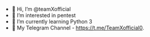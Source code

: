 - 👋 Hi, I’m @teamXofficial
- 👀 I’m interested in pentest
- 🌱 I’m currently learning Python 3
- 💞️ My Telegram Channel - https://t.me/TeamXofficial0.

<!---
teamXofficial/teamXofficial is a ✨ special ✨ repository because its `README.md` (this file) appears on your GitHub profile.
You can click the Preview link to take a look at your changes.
--->
